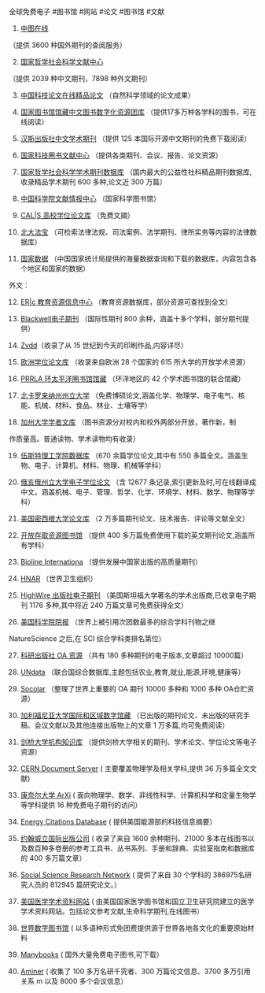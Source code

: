 全球免费电子 #图书馆 #网站 #论文 #图书馆 #文献

1. [中图在线](http://cnplinker.cnpeak.com/) 

（提供 3600 种国外期刊的查阅服务）

2. [国家哲学社会科学文献中心](http://www.ncpssd.org/index.aspx) 

（提供 2039 种中文期刊，7898 种外文期刊）

3. [中国科技论文在线精品论文](http://highlights.paper.edu.cn/) （自然科学领域的论文成果）

4. [国家图书馆馆藏中文图书数字化资源团库](http://mylib.nlc.cn/web/guest/zhongwentushu) （提供17多万种各学科的图书，可在线阅读）

5. [汉斯出版社中文学术期刊](https://www.hanspub.org/) （提供 125 本国际开源中文期刊的免费下载阅读）

6. [国家科技圈书文献中心](http://www.nstl.gov.cn/) （提供各类期刊、会议、报告、论文资源）

7. [国家哲学社会科学学术期刊数据库](http://www.nssd.org/) （国内最大的公益性社科精品期刊数据库,收录精品学术期刊 600 多种,论文近 300 万篇）

8. [中国科学院文献情报中心](http://www.las.ac.cn/) （国家科学图书馆）

9. [CAL|S 高校学位论文库](http://opac.calis.cdu.cn/) （免费文摘）

10. [北大法宝](http://www.pkulaw.cn/) （可检索法律法规、司法案例、法学期刊、律所实务等内容的法律数据库）

11. [国家数据](http://data.stats.gov.cn/index.htm) （中国国家统计局提供的海量数据查询和下载的数据库，内容包含各个地区和国家的数据）

外文：

12. [ER|c 教育资源信息中心](https://eric.ed.gov/) （教育资源数据库，部分资源可查找到全文）

13. [Blackwell电子期刊](http://www.blackwell-synergy.com/) （国际性期刊 800 余种，涵盖十多个学科，部分期刊提供）

14. [Zvdd](http://www.zvdd.de/en/start/)（收录了从 15 世纪到今天的印刷作品,内容详尽）

15. [欧洲学位论文库](http://www.dart-europe.eu/) （收录来自欧洲 28 个国家的 615 所大学的开放学术资源）

16. [PRRLA 环太平洋圈书馆馆藏](http://adt.caul.edu.au/) （环洋地区的 42 个学术图书馆的联合馆藏）

17. [北卡罗来纳州州立大学](https://www.lib.ncsu.edu/ETD-db/ETD-search/search) （免费博硕论文,涵盖化学、物理学、电子电气、核能、机械、材料、食品、林业、土壤等学）

18. [加州大学学者文库](https://publishing.cdlib.org/ucpressebooks/) （图书资源分对校内和校外两部分开放，著作新，制

作质量高。普通读物、学术读物均有收录）

19. [伍斯特理工学院数据库](https://web.wpi.edu/Pubs/ETD/) （670 余篇学位论文,其中有 550 多篇全文。涵盖生物、电子、计算机、材料、物理、机械等学科）

20. [俄亥俄州立大学电子学位论文](https://etd.ohiolink.edu/pg_1?:::::) （含 12677 条记录,索引更新及时,可在线翻译成中文。涵盖机械、电子、管理、哲学、化学、环境学、材料、数学、物理等学科）

21. [美国密西根大学论文库](https://deepblue.lib.umich.cdu/) （2 万多篇期刊论文、技术报告、评论等文献全文）

22. [开放存取资源图书馆](http://www.oalib.com/) （提供 400 多万篇免费使用下载的英文期刊论文,涵盖所有学科）

23. [Bioline Internationa](http://www.bioline.org.br/) （提供发展中国家出版的高质量期刊）

24. [HNAR](https://www.who.int/hinari/en/) （世界卫生组织）

25. [HighWire 出版社电子期刊](http://highwire.stanford.edu/lists/fireeart.dtl) （美国斯坦福大学著名的学术出版商,已收录电子期刊 1176 多种,其中将近 240 万篇文章可免费获得全文）

26. [美国科学院院报](https://www.pnas.org/) （世界上被引用次团数最多的综合学科刊物之继

NatureScience 之后,在 SCI 综合学科类排名第位）

27. [科研出版社 OA 资源](http://www.scirp.org/journal/) （共有 180 多种期刊的电子版本,文章超过 10000篇）

28. [UNdata](http://data.un.org/) （联合国综合数据库,主题包括农业,教育,就业,能源,环境,健康等）

29. [Socolar](http://www.socolar.com/) （整理了世界上重要的 OA 期刊 10000 多种和 1000 多种 OA仓贮资源）

30. [加利福尼亚大学国际和区域数字馆藏](https://escholarship.org/) （已出版的期刊论文、未出版的研究手稿、会议文献以及其他连接出版物上的文章 1 万多篇,均可免费阅读）

31. [剑桥大学机构知识库](https://www.repository.cam.ac.uk/) （提供剑桥大学相关的期刊、学术论文、学位论文等电子资源）

32. [CERN Document Server](http://cdsweb.cern.ch/) ( 主要覆盖物理学及相关学科,提供 36 万多篇全文文献)

33. [康奈尔大学 ArXi](https://arxiv.org/) ( 面向物理学、数学、非线性科学、计算机科学和定量生物学等学科提供 16 种免费电子期刊的访问）

34. [Energy Citations Database](https://www.osti.gov/) ( 提供美国能源部的科技信息摘要）

35. [约翰威立国际出版公司](https://onlinelibrary.wiley.com/) ( 收录了来自 1600 余种期刊、21000 多本在线图书以及数百种多卷册的参考工具书、丛书系列、手册和辞典、实验室指南和数据库的 400 多万篇文章）

36. [Social Science Research Network](https://www.ssrn.com/index.cfm/en/) ( 提供了来自 30 个学科的 386975名研究人员的 812945 篇研究论文。）

37. [美国医学学术资料网站](https://www.ncbi.nlm.nih.gov/pubmed) ( 由美国国家医学图书馆和国立卫生研究院建立的医学学术资料网站。包括论文参考文献,生命科学期刊,在线图书）

38. [世界数字图书馆](https://www.wdl.org/zh/) ( 以多语种形式免团费提供源于世界各地各文化的重要原始材料

39. [Manybooks](https://manybooks.net/) ( 国外大量免费电子图书,可下载）

40. [Aminer](https://cn.aminer.org/) ( 收集了 100 多万名研千究者、300 万篇论文信息、3700 多万引用关系 m 以及 8000 多个会议信息）